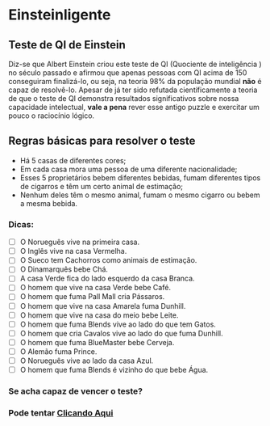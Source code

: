 # **Einsteinligente**

## Teste de QI de Einstein

Diz-se que Albert Einstein criou este teste de QI (Quociente de inteligência
) no século passado e afirmou que apenas pessoas com QI acima de 150 conseguiram finalizá-lo, ou seja, na teoria 98% da população mundial **não** é capaz de resolvê-lo.
Apesar de já ter sido refutada científicamente a teoria de que o teste de QI demonstra resultados significativos sobre nossa capacidade intelectual, **vale a pena** rever esse antigo puzzle e exercitar um pouco o raciocínio lógico.

## Regras básicas para resolver o teste
- Há 5 casas de diferentes cores;
- Em cada casa mora uma pessoa de uma diferente nacionalidade;
- Esses 5 proprietários bebem diferentes bebidas, fumam diferentes tipos de cigarros e têm um certo animal de estimação;
- Nenhum deles têm o mesmo animal, fumam o mesmo cigarro ou bebem a mesma bebida. 

### Dicas:
- [ ] O Norueguês vive na primeira casa.
- [ ] O Inglês vive na casa Vermelha.
- [ ] O Sueco tem Cachorros como animais de estimação.
- [ ] O Dinamarquês bebe Chá.
- [ ] A casa Verde fica do lado esquerdo da casa Branca.
- [ ] O homem que vive na casa Verde bebe Café.
- [ ] O homem que fuma Pall Mall cria Pássaros.
- [ ] O homem que vive na casa Amarela fuma Dunhill.
- [ ] O homem que vive na casa do meio bebe Leite.
- [ ] O homem que fuma Blends vive ao lado do que tem Gatos.
- [ ] O homem que cria Cavalos vive ao lado do que fuma Dunhill.
- [ ] O homem que fuma BlueMaster bebe Cerveja.
- [ ] O Alemão fuma Prince.
- [ ] O Norueguês vive ao lado da casa Azul.
- [ ] O homem que fuma Blends é vizinho do que bebe Água.

### Se acha capaz de vencer o teste? 
### Pode tentar [Clicando Aqui](https://higor.dev/einsteinligente/) 
